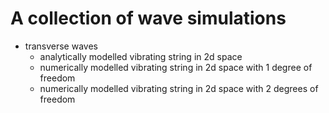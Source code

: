 # A collection of wave simulations

- transverse waves
	- analytically modelled vibrating string in 2d space
	- numerically modelled vibrating string in 2d space with 1 degree of freedom
	- numerically modelled vibrating string in 2d space with 2 degrees of freedom
